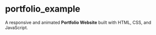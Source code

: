 # portfolio_example
A responsive and animated **Portfolio Website** built with HTML, CSS, and JavaScript.
